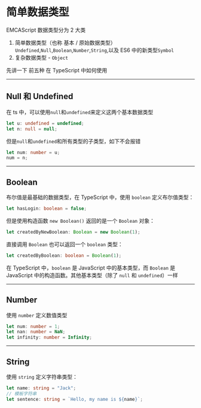 # 简单数据类型

EMCAScript 数据类型分为 2 大类

01. 简单数据类型（也称 基本 / 原始数据类型）
`Undefined`,`Null`,`Boolean`,`Number`,`String`,以及 ES6 中的新类型`Symbol`
02. 复杂数据类型 - `Object`

先讲一下 前五种 在 TypeScript 中如何使用

---

## Null 和 Undefined

在 ts 中，可以使用`null`和`undefined`来定义这两个基本数据类型

```typescript
let u: undefined = undefined;
let n: null = null;
```

但是`null`和`undefined`和所有类型的子类型，如下不会报错

```typescript
let num: number = u;
num = n;
```

---

## Boolean

布尔值是最基础的数据类型，在 TypeScript 中，使用 `boolean` 定义布尔值类型：

```typescript
let hasLogin: boolean = false;
```

但是使用构造函数 `new Boolean()` 返回的是一个 `Boolean` 对象：

```typescript
let createdByNewBoolean: Boolean = new Boolean(1);
```

直接调用 `Boolean` 也可以返回一个 `boolean` 类型：

```typescript
let createdByBoolean: boolean = Boolean(1);
```

在 TypeScript 中，`boolean` 是 JavaScript 中的基本类型，而 `Boolean` 是 JavaScript 中的构造函数。其他基本类型（除了 `null` 和 `undefined`）一样

---

## Number

使用 `number` 定义数值类型

```typescript
let num: number = 1;
let nan: number = NaN;
let infinity: number = Infinity;
```

---

## String

使用 `string` 定义字符串类型：

```typescript
let name: string = "Jack";
// 模板字符串
let sentence: string = `Hello, my name is ${name}`;
```
